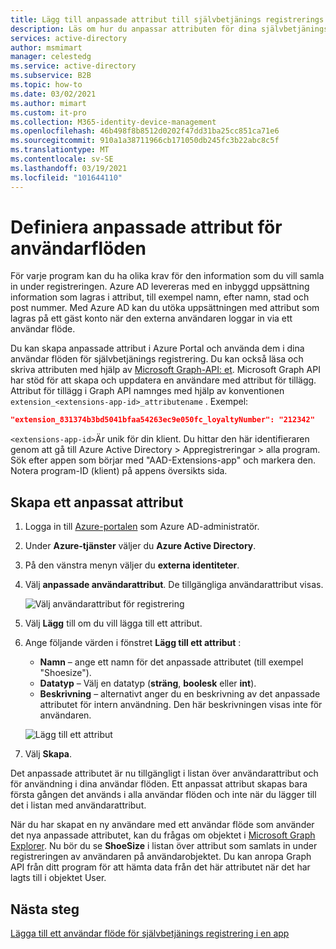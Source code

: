 ```yaml
---
title: Lägg till anpassade attribut till självbetjänings registrerings flöden – Azure AD
description: Läs om hur du anpassar attributen för dina självbetjänings registrerings användar flöden.
services: active-directory
author: msmimart
manager: celestedg
ms.service: active-directory
ms.subservice: B2B
ms.topic: how-to
ms.date: 03/02/2021
ms.author: mimart
ms.custom: it-pro
ms.collection: M365-identity-device-management
ms.openlocfilehash: 46b498f8b8512d0202f47dd31ba25cc851ca71e6
ms.sourcegitcommit: 910a1a38711966cb171050db245fc3b22abc8c5f
ms.translationtype: MT
ms.contentlocale: sv-SE
ms.lasthandoff: 03/19/2021
ms.locfileid: "101644110"
---
```

# <a name="define-custom-attributes-for-user-flows"></a>Definiera anpassade attribut för användarflöden

För varje program kan du ha olika krav för den information som du vill samla in under registreringen. Azure AD levereras med en inbyggd uppsättning information som lagras i attribut, till exempel namn, efter namn, stad och post nummer. Med Azure AD kan du utöka uppsättningen med attribut som lagras på ett gäst konto när den externa användaren loggar in via ett användar flöde.

Du kan skapa anpassade attribut i Azure Portal och använda dem i dina användar flöden för självbetjänings registrering. Du kan också läsa och skriva attributen med hjälp av [Microsoft Graph-API: et](../../active-directory-b2c/microsoft-graph-operations.md). Microsoft Graph API har stöd för att skapa och uppdatera en användare med attribut för tillägg. Attribut för tillägg i Graph API namnges med hjälp av konventionen `extension_<extensions-app-id>_attributename` . Exempel:

```JSON
"extension_831374b3bd5041bfaa54263ec9e050fc_loyaltyNumber": "212342"
```

`<extensions-app-id>`Är unik för din klient. Du hittar den här identifieraren genom att gå till Azure Active Directory > Appregistreringar > alla program. Sök efter appen som börjar med "AAD-Extensions-app" och markera den. Notera program-ID (klient) på appens översikts sida.

## <a name="create-a-custom-attribute"></a>Skapa ett anpassat attribut

1. Logga in till [Azure-portalen](https://portal.azure.com) som Azure AD-administratör.
2. Under **Azure-tjänster** väljer du **Azure Active Directory**.
3. På den vänstra menyn väljer du **externa identiteter**.
4. Välj **anpassade användarattribut**. De tillgängliga användarattribut visas.

   ![Välj användarattribut för registrering](media/user-flow-add-custom-attributes/user-attributes.png)

5. Välj **Lägg** till om du vill lägga till ett attribut.
6. Ange följande värden i fönstret **Lägg till ett attribut** :

   - **Namn** – ange ett namn för det anpassade attributet (till exempel "Shoesize").
   - **Datatyp** – Välj en datatyp (**sträng**, **boolesk** eller **int**).
   - **Beskrivning** – alternativt anger du en beskrivning av det anpassade attributet för intern användning. Den här beskrivningen visas inte för användaren.

   ![Lägg till ett attribut](media/user-flow-add-custom-attributes/add-an-attribute.png)

7. Välj **Skapa**.

Det anpassade attributet är nu tillgängligt i listan över användarattribut och för användning i dina användar flöden. Ett anpassat attribut skapas bara första gången det används i alla användar flöden och inte när du lägger till det i listan med användarattribut.

När du har skapat en ny användare med ett användar flöde som använder det nya anpassade attributet, kan du frågas om objektet i [Microsoft Graph Explorer](https://developer.microsoft.com/graph/graph-explorer). Nu bör du se **ShoeSize** i listan över attribut som samlats in under registreringen av användaren på användarobjektet. Du kan anropa Graph API från ditt program för att hämta data från det här attributet när det har lagts till i objektet User.

## <a name="next-steps"></a>Nästa steg

[Lägga till ett användar flöde för självbetjänings registrering i en app](self-service-sign-up-user-flow.md)